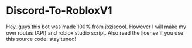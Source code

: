 # Discord-To-RobloxV1


Hey, guys this bot was made 100% from jbziscool. However I will make my own routes (API) and roblox studio script. Also read the license if you use this source code.
stay tuned!
